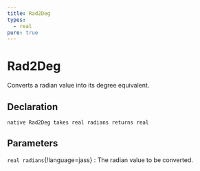 ```yaml
---
title: Rad2Deg
types:
  - real
pure: true
---
```


# Rad2Deg
Converts a radian value into its degree equivalent.

## Declaration

```jass
native Rad2Deg takes real radians returns real
```

## Parameters
`real radians`{!language=jass}
: The radian value to be converted.
